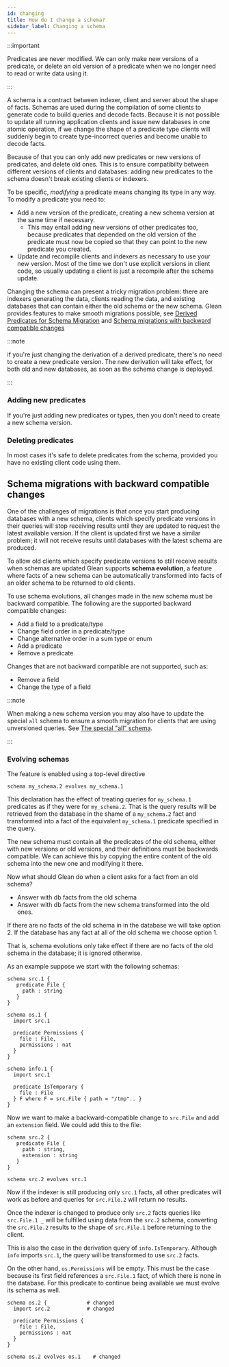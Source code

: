 ```yaml
---
id: changing
title: How do I change a schema?
sidebar_label: Changing a schema
---
```


:::important

Predicates are never modified. We can only make new versions of a
predicate, or delete an old version of a predicate when we no longer
need to read or write data using it.

:::

A schema is a contract between indexer, client and server about
the shape of facts. Schemas are used during the compilation of some clients to
generate code to build queries and decode facts. Because it is not possible to
update all running application clients and issue new databases in one atomic
operation, if we change the shape of a predicate type clients will suddenly
begin to create type-incorrect queries and become unable to decode facts.

Because of that you can only add new predicates or new versions of predicates, and
delete old ones. This is to ensure compatibilty between different
versions of clients and databases: adding new predicates to the schema
doesn't break existing clients or indexers.

To be specific, *modifying* a predicate means changing its type in any way. To modify a predicate you need to:

* Add a new version of the predicate, creating a new schema version at the same time if necessary.
  * This may entail adding new versions of other predicates too, because predicates that depended on the old version of the predicate must now be copied so that they can point to the new predicate you created.
* Update and recompile clients and indexers as necessary to use your new version. Most of the time we don't use explicit versions in client code, so usually updating a client is just a recompile after the schema update.

Changing the schema can present a tricky migration problem: there are indexers generating the data, clients reading the data, and existing databases that can contain either the old schema or the new schema. Glean provides features to make smooth migrations possible, see [Derived Predicates for Schema Migration](../derived.md#derived-predicates-for-schema-migration) and [Schema migrations with backward compatible changes](#schema-migrations-with-backward-compatible-changes)

:::note

if you're just changing the derivation of a derived predicate, there's no need to create a new predicate version. The new derivation will take effect, for both old and new databases, as soon as the schema change is deployed.

:::

### Adding new predicates

If you're just adding new predicates or types, then you don't need to create a new schema version.

### Deleting predicates

In most cases it's safe to delete predicates from the schema, provided you have no existing client code using them.

## Schema migrations with backward compatible changes

One of the challenges of migrations is that once you start producing databases with a new schema, clients which specify predicate versions in their queries will stop receiving results until they are updated to request the latest available version. If the client is updated first we have a similar problem; it will not receive results until databases with the latest schema are produced.

To allow old clients which specify predicate versions to still receive results when schemas are updated Glean supports **schema evolution**, a feature where facts of a new schema can be automatically transformed into facts of an older schema to be returned to old clients.

To use schema evolutions, all changes made in the new schema must be backward compatible. The following are the supported backward compatible changes:

- Add a field to a predicate/type
- Change field order in a predicate/type
- Change alternative order in a sum type or enum
- Add a predicate
- Remove a predicate

Changes that are not backward compatible are not supported, such as:
- Remove a field
- Change the type of a field

:::note

When making a new schema version you may also have to update the
special `all` schema to ensure a smooth migration for clients that are
using unversioned queries. See [The special "all" schema](../all).

:::

### Evolving schemas

The feature is enabled using a top-level directive

```
schema my_schema.2 evolves my_schema.1
```

This declaration has the effect of treating queries for `my_schema.1` predicates as if they were for `my_schema.2`. That is the query results will be retrieved from the database in the shame of a `my_schema.2` fact and transformed into a fact of the equivalent `my_schema.1` predicate specified in the query.

The new schema must contain all the predicates of the old schema, either with new versions or old versions, and their definitions must be backwards compatible. We can achieve this by copying the entire content of the old schema into the new one and modifying it there.

Now what should Glean do when a client asks for a fact from an old schema?
- Answer with db facts from the old schema
- Answer with db facts from the new schema transformed into the old ones.

If there are no facts of the old schema in in the database we will take option 2.
If the database has any fact at all of the old schema we choose option 1.

That is, schema evolutions only take effect if there are no facts of the old schema in the database; it is ignored otherwise.

As an example suppose we start with the following schemas:

```
schema src.1 {
   predicate File {
     path : string
   }
}

schema os.1 {
  import src.1

  predicate Permissions {
    file : File,
    permissions : nat
  }
}

schema info.1 {
  import src.1

  predicate IsTemporary {
    file : File
  } F where F = src.File { path = "/tmp".. }
}
```

Now we want to make a backward-compatible change to `src.File` and add an `extension` field. We could add this to the file:

```
schema src.2 {
   predicate File {
     path : string,
     extension : string
   }
}

schema src.2 evolves src.1
```

Now if the indexer is still producing only `src.1` facts, all other predicates will work as before and queries for `src.File.2` will return no results.

Once the indexer is changed to produce only `src.2` facts queries like `src.File.1 _` will be fulfilled using data from the `src.2` schema, converting the `src.File.2` results to the shape of `src.File.1` before returning to the client.

This is also the case in the derivation query of `info.IsTemporary`. Although `info` imports `src.1`, the query will be transformed to use `src.2` facts.

On the other hand, `os.Permissions` will be empty. This must be the case because its first field references a `src.File.1` fact, of which there is none in the database. For this predicate to continue being available we must evolve its schema as well.

```
schema os.2 {             # changed
  import src.2            # changed

  predicate Permissions {
    file : File,
    permissions : nat
  }
}

schema os.2 evolves os.1    # changed
```
